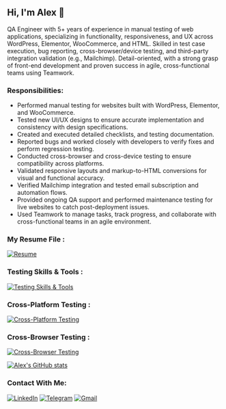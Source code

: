 ## Hi, I'm Alex 👋

QA Engineer with 5+ years of experience in manual testing of web applications, specializing in functionality, responsiveness, and UX across WordPress, Elementor, WooCommerce, and HTML. Skilled in test case execution, bug reporting, cross-browser/device testing, and third-party integration validation (e.g., Mailchimp). Detail-oriented, with a strong grasp of front-end development and proven success in agile, cross-functional teams using Teamwork.

### Responsibilities:
<ul>
  <li> Performed manual testing for websites built with WordPress, Elementor, and WooCommerce.</li>
  <li> Tested new UI/UX designs to ensure accurate implementation and consistency with design specifications.</li>
  <li> Created and executed detailed checklists, and testing documentation.</li>
  <li> Reported bugs and worked closely with developers to verify fixes and perform regression testing.</li>
  <li> Conducted cross-browser and cross-device testing to ensure compatibility across platforms.</li>
  <li> Validated responsive layouts and markup-to-HTML conversions for visual and functional accuracy.</li>
  <li> Verified Mailchimp integration and tested email subscription and automation flows.</li>
  <li> Provided ongoing QA support and performed maintenance testing for live websites to catch post-deployment issues.</li>
  <li> Used Teamwork to manage tasks, track progress, and collaborate with cross-functional teams in an agile environment.</li>
</ul>

### My Resume File :
[![Resume](https://img.icons8.com/?size=100&id=Lg8n3Qwr21ix&format=png&color=000000)](https://github.com/AlexKuchkov/Resume/blob/5a76f7b0f27e6425007a2cb1e7fb2586342d4035/AKResume.pdf)


### Testing Skills & Tools :
[![Testing Skills & Tools](https://go-skill-icons.vercel.app/api/icons?i=wordpress,lighthouse,shopify,html,css,bootstrap,react,js,xcode,vscode,slack,teams,notion,git,github,ai,ps,xd,indesign,figma&theme=dark&perline=5)](#)

### Cross-Platform Testing :
[![Cross-Platform Testing](https://go-skill-icons.vercel.app/api/icons?i=windows,apple,android,&theme=dark)](#)

### Cross-Browser Testing :
[![Cross-Browser Testing](https://go-skill-icons.vercel.app/api/icons?i=chrome,safari,firefox,edge,opera,&theme=dark)](#)

[![Alex's GitHub stats](https://github-readme-stats.vercel.app/api?username=AlexKuchkov&show_icons=true&theme=transparent)](#)


### Contact With Me:
[![LinkedIn](https://custom-icon-badges.demolab.com/badge/LinkedIn-0A66C2?logo=linkedin-white&logoColor=fff)](https://www.linkedin.com/in/alexkuchkov)
[![Telegram](https://img.shields.io/badge/Telegram-2CA5E0?logo=telegram&logoColor=white)](https://t.me/Hollister89)
[![Gmail](https://img.shields.io/badge/Gmail-D14836?logo=gmail&logoColor=white)](mailto:alexku4kov@gmail.com)


